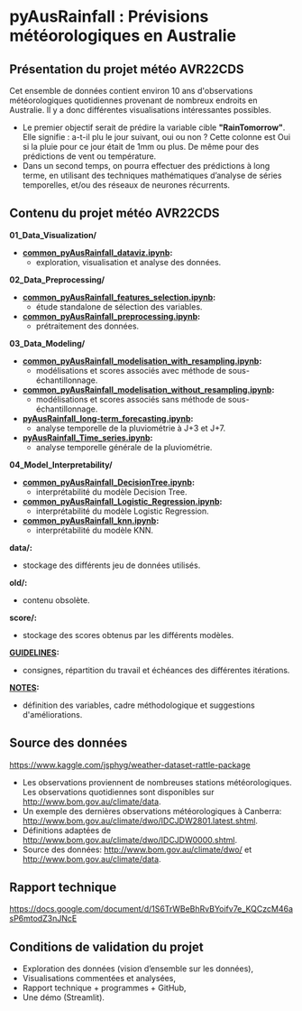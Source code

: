 # pyAusRainfall : Prévisions météorologiques en Australie

## Présentation du projet météo AVR22CDS
Cet ensemble de données contient environ 10 ans d'observations météorologiques quotidiennes provenant de nombreux endroits en Australie. Il y a donc différentes visualisations intéressantes possibles.
- Le premier objectif serait de prédire la variable cible **"RainTomorrow"**. Elle signifie : a-t-il plu le jour suivant, oui ou non ? Cette colonne est Oui si la pluie pour ce jour était de 1mm ou plus. De même pour des prédictions de vent ou température.
- Dans un second temps, on pourra effectuer des prédictions à long terme, en utilisant des techniques mathématiques d’analyse de séries temporelles, et/ou des réseaux de neurones récurrents.

## Contenu du projet météo AVR22CDS
**01_Data_Visualization/**
- **[common_pyAusRainfall_dataviz.ipynb](https://github.com/DataScientest-Studio/pyAusRainfall/blob/main/01_Data_Visualization/common_pyAusRainfall_dataviz.ipynb):** 
    - exploration, visualisation et analyse des données.

**02_Data_Preprocessing/**
- **[common_pyAusRainfall_features_selection.ipynb](https://github.com/DataScientest-Studio/pyAusRainfall/blob/main/02_Data_Preprocessing/common_pyAusRainfall_features_selection.ipynb):** 
    - étude standalone de sélection des variables.
- **[common_pyAusRainfall_preprocessing.ipynb](https://github.com/DataScientest-Studio/pyAusRainfall/blob/main/02_Data_Preprocessing/common_pyAusRainfall_preprocessing.ipynb):** 
    - prétraitement des données.

**03_Data_Modeling/**
- **[common_pyAusRainfall_modelisation_with_resampling.ipynb](https://github.com/DataScientest-Studio/pyAusRainfall/blob/main/03_Data_Modeling/common_pyAusRainfall_modelisation_with_resampling.ipynb):**
    - modélisations et scores associés avec méthode de sous-échantillonnage.
- **[common_pyAusRainfall_modelisation_without_resampling.ipynb](https://github.com/DataScientest-Studio/pyAusRainfall/blob/main/03_Data_Modeling/common_pyAusRainfall_modelisation_without_resampling.ipynb):** 
    - modélisations et scores associés sans méthode de sous-échantillonnage.
- **[pyAusRainfall_long-term_forecasting.ipynb](https://github.com/DataScientest-Studio/pyAusRainfall/blob/main/03_Data_Modeling/pyAusRainfall_long-term_forecasting.ipynb):** 
    - analyse temporelle de la pluviométrie à J+3 et J+7.
- **[pyAusRainfall_Time_series.ipynb](https://github.com/DataScientest-Studio/pyAusRainfall/blob/main/03_Data_Modeling/pyAusRainfall_Time_series.ipynb):** 
    - analyse temporelle générale de la pluviométrie.
    
**04_Model_Interpretability/**
- **[common_pyAusRainfall_DecisionTree.ipynb](https://github.com/DataScientest-Studio/pyAusRainfall/blob/main/04_Model_Interpretability/common_pyAusRainfall_DecisionTree.ipynb):**
    - interprétabilité du modèle Decision Tree.
- **[common_pyAusRainfall_Logistic_Regression.ipynb](https://github.com/DataScientest-Studio/pyAusRainfall/blob/main/04_Model_Interpretability/common_pyAusRainfall_Logistic_Regression.ipynb):**
    - interprétabilité du modèle Logistic Regression.
- **[common_pyAusRainfall_knn.ipynb](https://github.com/DataScientest-Studio/pyAusRainfall/blob/main/04_Model_Interpretability/common_pyAusRainfall_knn.ipynb):**
    - interprétabilité du modèle KNN.
    
**data/:**
- stockage des différents jeu de données utilisés.

**old/:**
- contenu obsolète.

**score/:**
- stockage des scores obtenus par les différents modèles.
    
**[GUIDELINES](https://github.com/DataScientest-Studio/pyAusRainfall/blob/main/GUIDELINES.md):**
- consignes, répartition du travail et échéances des différentes itérations.
    
**[NOTES](https://github.com/DataScientest-Studio/pyAusRainfall/blob/main/NOTES.md):**
- définition des variables, cadre méthodologique et suggestions d'améliorations.  
    
## Source des données
https://www.kaggle.com/jsphyg/weather-dataset-rattle-package

- Les observations proviennent de nombreuses stations météorologiques. Les observations quotidiennes sont disponibles sur http://www.bom.gov.au/climate/data.
- Un exemple des dernières observations météorologiques à Canberra: http://www.bom.gov.au/climate/dwo/IDCJDW2801.latest.shtml.
- Définitions adaptées de http://www.bom.gov.au/climate/dwo/IDCJDW0000.shtml.
- Source des données: http://www.bom.gov.au/climate/dwo/ et http://www.bom.gov.au/climate/data.

## Rapport technique
https://docs.google.com/document/d/1S6TrWBeBhRvBYoifv7e_KQCzcM46asP6mtodZ3nJNcE

## Conditions de validation du projet
- Exploration des données (vision d’ensemble sur les données),
- Visualisations commentées et analysées,
- Rapport technique + programmes + GitHub,
- Une démo (Streamlit).
